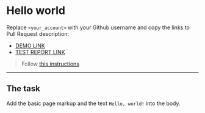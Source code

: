 # Hello world
Replace `<your_account>` with your Github username and copy the links to Pull Request description:
- [DEMO LINK](https://volodymyrklymkiv.github.io/layout_hello-world/)
- [TEST REPORT LINK](https://volodymyrklymkiv.github.io/layout_hello-world/report/html_report/)

> Follow [this instructions](https://mate-academy.github.io/layout_task-guideline/#how-to-solve-the-layout-tasks-on-github)
___

## The task
Add the basic page markup and the text `Hello, world!` into the body.
